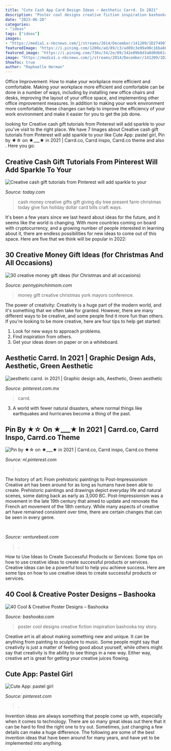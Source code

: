 ```yaml
---
title: "Cute Cash App Card Design Ideas ~ Aesthetic Carrd. In 2021"
description: "Poster cool designs creative fiction inspiration bashooka toy story"
date: "2023-06-20"
categories:
- "ideas"
tags: ["ideas"]
images:
- "https://media1.s-nbcnews.com/j/streams/2014/December/141209/1D274907394181-kimscreations-tree-farm.today-inline-large.jpg"
featuredImage: "https://i.pinimg.com/1200x/ad/89/c3/ad89c3e99a90c16ba6644fb71a3cb367.jpg"
featured_image: "https://i.pinimg.com/736x/34/2e/09/342e09b8d3a0d0db61462b5aba40c082.jpg"
image: "https://media1.s-nbcnews.com/j/streams/2014/December/141209/1D274907394181-kimscreations-tree-farm.today-inline-large.jpg"
ShowToc: true
author: "Raphaelle Herman"
---
```



Office Improvement: How to make your workplace more efficient and comfortable.
Making your workplace more efficient and comfortable can be done in a number of ways, including by installing new office chairs and desks, improving the layout of your office space, and implementing other office improvement measures. In addition to making your work environment more comfortable, these changes can help to improve the efficiency of your work environment and make it easier for you to get the job done.

	

		
looking for Creative cash gift tutorials from Pinterest will add sparkle to your you've visit to the right place. We have 7 Images about Creative cash gift tutorials from Pinterest will add sparkle to your like Cute App: pastel girl, Pin by ★☆ on ★___★ in 2021 | Carrd.co, Carrd inspo, Carrd.co theme and also . Here you go:
		
    
## Creative Cash Gift Tutorials From Pinterest Will Add Sparkle To Your

<img loading=lazy src="https://media1.s-nbcnews.com/j/streams/2014/December/141209/1D274907394181-kimscreations-tree-farm.today-inline-large.jpg" onerror="this.onerror=null;this.src='https://tse2.mm.bing.net/th?id=OIP.CO9p6GDr4DNR9T3NC46dhwHaE8&amp;pid=15.1';" alt="Creative cash gift tutorials from Pinterest will add sparkle to your">

_Source: today.com_

>cash money creative gifts gift giving diy tree present farm christmas today give fun holiday dollar card bills craft ways. 

	

It's been a few years since we last heard about ideas for the future, and it seems like the world is changing. With more countries coming on board with cryptocurrency, and a growing number of people interested in learning about it, there are endless possibilities for new ideas to come out of this space. Here are five that we think will be popular in 2022: 

    
## 30 Creative Money Gift Ideas (for Christmas And All Occasions)

<img loading=lazy src="https://pennypinchinmom.com/wp-content/uploads/2018/01/Untitled-design-21.jpg" onerror="this.onerror=null;this.src='https://tse4.mm.bing.net/th?id=OIP.V-homNz_DohJQf1qv8N_PAHaGN&amp;pid=15.1';" alt="30 creative money gift ideas (for Christmas and all occasions)">

_Source: pennypinchinmom.com_

>money gift creative christmas york mayors conference. 

	

The power of creativity:
Creativity is a huge part of the modern world, and it's something that we often take for granted. However, there are many different ways to be creative, and some people find it more fun than others. If you're looking to be more creative, here are four tips to help get started:
1. Look for new ways to approach problems.
2. Find inspiration from others.
3. Get your ideas down on paper or on a whiteboard.

    
## Aesthetic Carrd. In 2021 | Graphic Design Ads, Aesthetic, Green Aesthetic

<img loading=lazy src="https://i.pinimg.com/736x/34/2e/09/342e09b8d3a0d0db61462b5aba40c082.jpg" onerror="this.onerror=null;this.src='https://tse3.mm.bing.net/th?id=OIP.QouDdfoxliUV9y1xtbYYOAHaHx&amp;pid=15.1';" alt="aesthetic carrd. in 2021 | Graphic design ads, Aesthetic, Green aesthetic">

_Source: pinterest.com.mx_

>carrd. 

	

3. A world with fewer natural disasters, where normal things like earthquakes and hurricanes become a thing of the past. 

    
## Pin By ★☆ On ★___★ In 2021 | Carrd.co, Carrd Inspo, Carrd.co Theme

<img loading=lazy src="https://i.pinimg.com/736x/4d/94/4a/4d944a73c9eaeed31b43344e632b5cd0.jpg" onerror="this.onerror=null;this.src='https://tse1.mm.bing.net/th?id=OIP.7gxYYAQQ8B068vp1dOwFogHaJ3&amp;pid=15.1';" alt="Pin by ★☆ on ★___★ in 2021 | Carrd.co, Carrd inspo, Carrd.co theme">

_Source: nl.pinterest.com_

>. 

	

The history of art: From prehistoric paintings to Post-Impressionism
Creative art has been around for as long as humans have been able to create. Prehistoric paintings and drawings depict everyday life and natural scenes, some dating back as early as 3,000 BC. Post-Impressionism was a movement in the late 19th century that aimed to update and renovate the French art movement of the 18th century. While many aspects of creative art have remained consistent over time, there are certain changes that can be seen in every genre.

    
## 

<img loading=lazy src="https://venturebeat.com/wp-content/uploads/2020/01/nvidia-G-SYNC_360Hz.jpg" onerror="this.onerror=null;this.src='https://tse2.mm.bing.net/th?id=OIP.RusOj6i-a9s8TFQtCEHV7QHaDr&amp;pid=15.1';" alt="">

_Source: venturebeat.com_

>. 

	

How to Use Ideas to Create Successful Products or Services: Some tips on how to use creative ideas to create successful products or services.
Creative ideas can be a powerful tool to help you achieve success. Here are some tips on how to use creative ideas to create successful products or services.

    
## 40 Cool &amp; Creative Poster Designs – Bashooka

<img loading=lazy src="https://bashooka.com/wp-content/uploads/2012/12/cool-poster-designs-5.jpg" onerror="this.onerror=null;this.src='https://tse4.mm.bing.net/th?id=OIP.dorG6rOYDqeTt9bBhr8UEwHaKq&amp;pid=15.1';" alt="40 Cool &amp; Creative Poster Designs – Bashooka">

_Source: bashooka.com_

>poster cool designs creative fiction inspiration bashooka toy story. 

	

Creative art is all about making something new and unique. It can be anything from painting to sculpture to music. Some people might say that creativity is just a matter of feeling good about yourself, while others might say that creativity is the ability to see things in a new way. Either way, creative art is great for getting your creative juices flowing.

    
## Cute App: Pastel Girl

<img loading=lazy src="https://i.pinimg.com/1200x/ad/89/c3/ad89c3e99a90c16ba6644fb71a3cb367.jpg" onerror="this.onerror=null;this.src='https://tse1.mm.bing.net/th?id=OIP.tL9CRstb4ujx2rZhV0rypQHaNK&amp;pid=15.1';" alt="Cute App: pastel girl">

_Source: pinterest.com_

>. 

	

Invention ideas are always something that people come up with, especially when it comes to technology. There are so many great ideas out there that it can be hard to find the right one to try out. Sometimes, just changing a few details can make a huge difference. The following are some of the best invention ideas that have been around for many years, and have yet to be implemented into anything.

